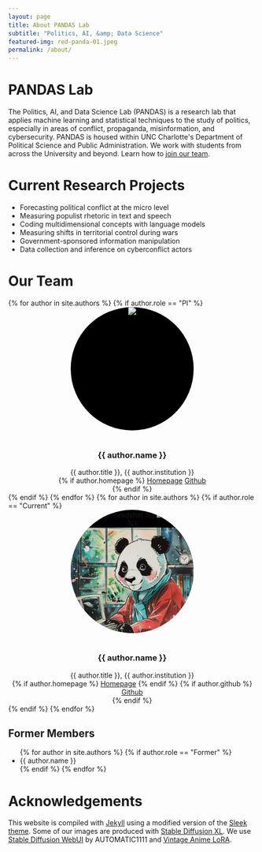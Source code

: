 ```yaml
---
layout: page
title: About PANDAS Lab
subtitle: "Politics, AI, &amp; Data Science"
featured-img: red-panda-01.jpeg
permalink: /about/
---
```


# PANDAS Lab

The Politics, AI, and Data Science Lab (PANDAS) is a research lab that applies machine learning and statistical techniques to the study of politics, especially in areas of conflict, propaganda, misinformation, and cybersecurity. PANDAS is housed within UNC Charlotte's Department of Political Science and Public Administration. We work with students from across the University and beyond. Learn how to [join our team](/join.html).

# Current Research Projects

* Forecasting political conflict at the micro level
* Measuring populist rhetoric in text and speech
* Coding multidimensional concepts with language models
* Measuring shifts in territorial control during wars
* Government-sponsored information manipulation
* Data collection and inference on cyberconflict actors

# Our Team
<a href="#team"></a>

<div class="post-list" style="justify-content: center" itemscope="" itemtype="http://schema.org/Blog">
            {% for author in site.authors %}
            {% if author.role == "PI" %}
            <div class="author-card">
              <center>
              <div style="min-width:250px; min-height:250px; max-width:250px; max-height:250px; border-radius:50%; overflow:hidden; background-color:black">
                <img src="{{ author.headshot }}" style="width:100%; margin:0; padding:0">
              </div><br>
               <h3>{{ author.name }}</h3>
               {{ author.title }}, {{ author.institution }} <br>
                {% if author.homepage %}
                  <a href="{{ author.homepage }}" class="label onwhite">Homepage</a> <a href="{{ author.github }}" class="label onwhite">Github</a> <br>
                {% endif %}
              </center>
            </div>
            {% endif %}
            {% endfor %}
            {% for author in site.authors %}
            {% if author.role == "Current" %}
            <div class="author-card">
              <center>
              <div style="min-width:250px; min-height:250px; max-width:250px; max-height:250px; border-radius:50%; overflow:hidden; background-color:black">
              	{% if author.headshot %}
                	<img src="{{ author.headshot }}" style="width:100%; margin:0; padding:0">
                {% else %}
                	<img src="/assets/img/panda-headshot.jpeg" style="width:100%; margin:0; padding:0">
                {% endif %}
              </div><br>
               <h3>{{ author.name }}</h3>
               {{ author.title }}, {{ author.institution }} <br>
                {% if author.homepage %}
                  <a href="{{ author.homepage }}" class="label onwhite">Homepage</a> 
                {% endif %}
                {% if author.github %}
                  <a href="{{ author.github }}" class="label onwhite">Github</a> <br>
                {% endif %}
              </center>
            </div>
            {% endif %}
            {% endfor %}
</div>

## Former Members
<!-- <div class="callout"> -->
<ul>
{% for author in site.authors %}
    {% if author.role == "Former" %}
        <li> {{ author.name }} </li>
    {% endif %}
{% endfor %}
</ul>
<!-- </div> -->


# Acknowledgements  

This website is compiled with [Jekyll](https://jekyllrb.com/) using a modified version of the [Sleek theme](https://github.com/janczizikow/sleek). Some of our images are produced with [Stable Diffusion XL](https://huggingface.co/papers/2307.01952). We use 
[Stable Diffusion WebUI](https://github.com/AUTOMATIC1111/stable-diffusion-webui) by AUTOMATIC1111 and [Vintage Anime LoRA](https://civitai.com/models/313318/vintage-anime).